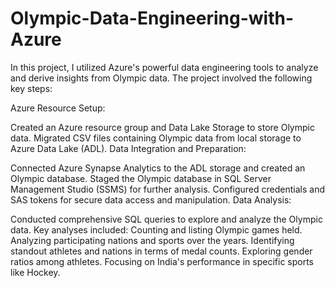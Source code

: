 # Olympic-Data-Engineering-with-Azure
In this project, I utilized Azure's powerful data engineering tools to analyze and derive insights from Olympic data. The project involved the following key steps:

Azure Resource Setup:

Created an Azure resource group and Data Lake Storage to store Olympic data.
Migrated CSV files containing Olympic data from local storage to Azure Data Lake (ADL).
Data Integration and Preparation:

Connected Azure Synapse Analytics to the ADL storage and created an Olympic database.
Staged the Olympic database in SQL Server Management Studio (SSMS) for further analysis.
Configured credentials and SAS tokens for secure data access and manipulation.
Data Analysis:

Conducted comprehensive SQL queries to explore and analyze the Olympic data.
Key analyses included:
Counting and listing Olympic games held.
Analyzing participating nations and sports over the years.
Identifying standout athletes and nations in terms of medal counts.
Exploring gender ratios among athletes.
Focusing on India's performance in specific sports like Hockey.
